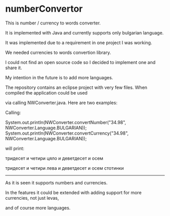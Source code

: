 # numberConvertor

This is number / currency to words converter. 

It is implemented with Java and currently supports only bulgarian language.

It was implemented due to a requirement in one project I was working.

We needed currencies to words convertion library.

I could not find an open source code so I decided to implement one and share it.

My intention in the future is to add more languages.

The repository contains an eclipse project with very few files. When compiled the application could be used

via calling NWConverter.java. Here are two examples:

Calling:

System.out.println(NWConverter.convertNumber("34.98", NWConverter.Language.BULGARIAN));
System.out.println(NWConverter.convertCurrency("34.98", NWConverter.Language.BULGARIAN));

will print:

тридесет и четири цяло и деветдесет и осем

тридесет и четири лева и деветдесет и осем стотинки

---------

As it is seen it supports numbers and currencies. 

In the features it could be extended with adding support for more currencies, not just levas,

and of course more languages.
